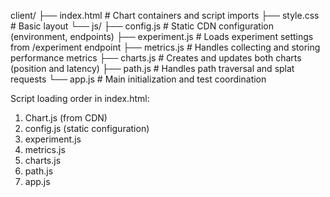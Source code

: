 client/
├── index.html          # Chart containers and script imports
├── style.css          # Basic layout
└── js/
    ├── config.js      # Static CDN configuration (environment, endpoints)
    ├── experiment.js  # Loads experiment settings from /experiment endpoint
    ├── metrics.js     # Handles collecting and storing performance metrics
    ├── charts.js      # Creates and updates both charts (position and latency)
    ├── path.js        # Handles path traversal and splat requests
    └── app.js         # Main initialization and test coordination

Script loading order in index.html:
1. Chart.js (from CDN)
2. config.js (static configuration)
3. experiment.js
4. metrics.js
5. charts.js
6. path.js
7. app.js